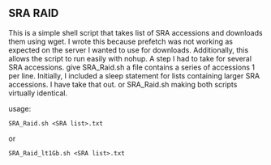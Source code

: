 ## SRA RAID

This is a simple shell script that takes list of SRA accessions and downloads them using wget. 
I wrote this because prefetch was not working as expected on the server I wanted to use for downloads.
Additionally, this allows the script to run easily with nohup. A step I had to take for several SRA accessions.
give SRA_Raid.sh a file contains a series of accessions 1 per line. 
Initially, I included a sleep statement for lists containing larger SRA accessions. 
I have take that out. or SRA_Raid.sh making both scripts virtually identical.

usage:
```
SRA_Raid.sh <SRA list>.txt

```
or
```
SRA_Raid_lt1Gb.sh <SRA list>.txt

```
